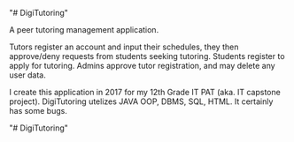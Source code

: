 "# DigiTutoring"

A peer tutoring management application.

Tutors register an account and input their schedules, they then approve/deny requests from students seeking tutoring. 
Students register to apply for tutoring. 
Admins approve tutor registration, and may delete any user data.

I create this application in 2017 for my 12th Grade IT PAT (aka. IT capstone project). DigiTutoring utelizes JAVA OOP, DBMS, SQL, HTML. 
It certainly has some bugs.

"# DigiTutoring" 

